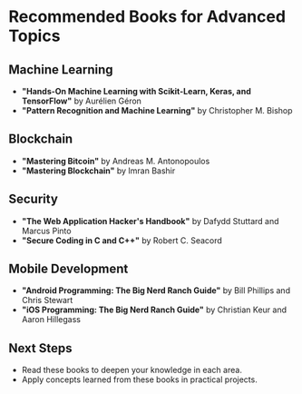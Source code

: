 # Recommended Books for Advanced Topics

## Machine Learning
- **"Hands-On Machine Learning with Scikit-Learn, Keras, and TensorFlow"** by Aurélien Géron
- **"Pattern Recognition and Machine Learning"** by Christopher M. Bishop

## Blockchain
- **"Mastering Bitcoin"** by Andreas M. Antonopoulos
- **"Mastering Blockchain"** by Imran Bashir

## Security
- **"The Web Application Hacker's Handbook"** by Dafydd Stuttard and Marcus Pinto
- **"Secure Coding in C and C++"** by Robert C. Seacord

## Mobile Development
- **"Android Programming: The Big Nerd Ranch Guide"** by Bill Phillips and Chris Stewart
- **"iOS Programming: The Big Nerd Ranch Guide"** by Christian Keur and Aaron Hillegass

## Next Steps
- Read these books to deepen your knowledge in each area.
- Apply concepts learned from these books in practical projects.
